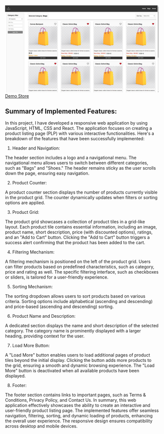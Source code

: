 ![link](https://github.com/MitkoDG/c4-nexus/blob/master/screenshot.jpg)
[Demo Store](https://localstore.dimitargegov.site/)

## Summary of Implemented Features:

In this project, I have developed a responsive web application by using JavaScript, HTML, CSS and React. The application focuses on creating a product listing page (PLP) with various interactive functionalities. Here's a breakdown of the features that have been successfully implemented:

1. Header and Navigation:

The header section includes a logo and a navigational menu.
The navigational menu allows users to switch between different categories, such as "Bags" and "Shoes."
The header remains sticky as the user scrolls down the page, ensuring easy navigation.

2. Product Counter:

A product counter section displays the number of products currently visible in the product grid.
The counter dynamically updates when filters or sorting options are applied.

3. Product Grid:

The product grid showcases a collection of product tiles in a grid-like layout.
Each product tile contains essential information, including an image, product name, short description, price (with discounted options), ratings, and an "Add to Cart" button.
Clicking the "Add to Cart" button triggers a success alert confirming that the product has been added to the cart.

4. Filtering Mechanism:

A filtering mechanism is positioned on the left of the product grid.
Users can filter products based on predefined characteristics, such as category, price and rating as well.
The specific filtering interface, such as checkboxes or sliders, is tailored for a user-friendly experience.

5. Sorting Mechanism:

The sorting dropdown allows users to sort products based on various criteria.
Sorting options include alphabetical (ascending and descending) and price-based (ascending and descending) sorting.

6. Product Name and Description:

A dedicated section displays the name and short description of the selected category.
The category name is prominently displayed with a larger heading, providing context for the user.

7. Load More Button:

A "Load More" button enables users to load additional pages of product tiles beyond the initial display.
Clicking the button adds more products to the grid, ensuring a smooth and dynamic browsing experience.
The "Load More" button is deactivated when all available products have been displayed.

8. Footer:

The footer section contains links to important pages, such as Terms & Conditions, Privacy Policy, and Contact Us.
In summary, this web application effectively showcases the ability to create an interactive and user-friendly product listing page. The implemented features offer seamless navigation, filtering, sorting, and dynamic loading of products, enhancing the overall user experience. The responsive design ensures compatibility across desktop and mobile devices.
